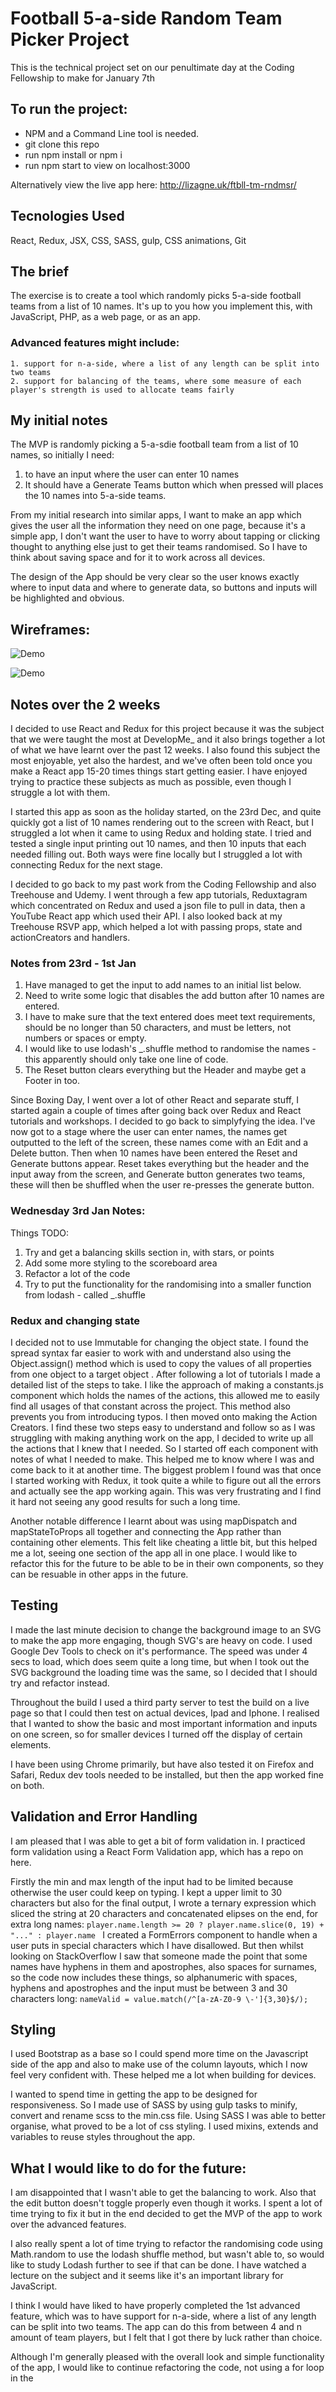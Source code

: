 # Football 5-a-side Random Team Picker Project
This is the technical project set on our penultimate day at the Coding Fellowship to make for January 7th

## To run the project:
* NPM and a Command Line tool is needed.
* git clone this repo
* run npm install or npm i
* run npm start to view on localhost:3000

Alternatively view the live app here: http://lizagne.uk/ftbll-tm-rndmsr/

## Tecnologies Used
React, Redux, JSX, CSS, SASS, gulp, CSS animations, Git

## The brief
The exercise is to create a tool which randomly picks 5-a-side football teams from a list of 10 names.
It's up to you how you implement this, with JavaScript, PHP, as a web page, or as an app.

### Advanced features might include:
    1. support for n-a-side, where a list of any length can be split into two teams
    2. support for balancing of the teams, where some measure of each player's strength is used to allocate teams fairly

## My initial notes
The MVP is randomly picking a 5-a-sdie football team from a list of 10 names, so initially I need:
1. to have an input where the user can enter 10 names
2. It should have a Generate Teams button which when pressed will places the 10 names into 5-a-side teams.

From my initial research into similar apps, I want to make an app which gives the user all the information they need on one page, because it's a simple app, I don't want the user to have to worry about tapping or clicking thought to anything else just to get their teams randomised. So I have to think about saving space and for it to work across all devices.

The design of the App should be very clear so the user knows exactly where to input data and where to generate data, so buttons and inputs will be highlighted and obvious.

## Wireframes:
![Demo](https://user-images.githubusercontent.com/26763021/34521518-f97e4088-f085-11e7-937b-10b21d12942a.png)

![Demo](https://user-images.githubusercontent.com/26763021/34521517-f962918a-f085-11e7-9778-cb628c70ce69.png)

## Notes over the 2 weeks
I decided to use React and Redux for this project because it was the subject that we were taught the most at DevelopMe_ and it also brings together a lot of what we have learnt over the past 12 weeks. I also found this subject the most enjoyable, yet also the hardest, and we've often been told once you make a React app 15-20 times things start getting easier. I have enjoyed trying to practice these subjects as much as possible, even though I struggle a lot with them.

I started this app as soon as the holiday started, on the 23rd Dec, and quite quickly got a list of 10 names rendering out to the screen with React, but I struggled a lot when it came to using Redux and holding state. I tried and tested a single input printing out 10 names, and then 10 inputs that each needed filling out. Both ways were fine locally but I struggled a lot with connecting Redux for the next stage.

I decided to go back to my past work from the Coding Fellowship and also Treehouse and Udemy. I went through a few app tutorials, Reduxtagram which concentrated on Redux and used a json file to pull in data, then a YouTube React app which used their API. I also looked back at my Treehouse RSVP app, which helped a lot with passing props, state and actionCreators and handlers.

### Notes from 23rd - 1st Jan
1. Have managed to get the input to add names to an initial list below.
2. Need to write some logic that disables the add button after 10 names are entered.
3. I have to make sure that the text entered does meet text requirements, should be no longer than 50 characters, and must be letters, not numbers or spaces or empty.
4. I would like to use lodash's _.shuffle method to randomise the names - this apparently should only take one line of code.
5. The Reset button clears everything but the Header and maybe get a Footer in too.

Since Boxing Day, I went over a lot of other React and separate stuff, I started again a couple of times after going back over Redux and React tutorials and workshops. I decided to go back to simplyfying the idea. I've now got to a stage where the user can enter names, the names get outputted to the left of the screen, these names come with an Edit and a Delete button. Then when 10 names have been entered the Reset and Generate buttons appear. Reset takes everything but the header and the input away from the screen, and Generate button generates two teams, these will then be shuffled when the user re-presses the generate button.

### Wednesday 3rd Jan Notes:
Things TODO:
1. Try and get a balancing skills section in, with stars, or points
2. Add some more styling to the scoreboard area
3. Refactor a lot of the code
5. Try to put the functionality for the randomising into a smaller function from lodash - called _.shuffle

### Redux and changing state
I decided not to use Immutable for changing the object state. I found the spread syntax far easier to work with and understand also using the Object.assign() method which is used to copy the values of all properties from one object to a target object . 
After following a lot of tutorials I made a detailed list of the steps to take. I like the approach of making a constants.js component which holds the names of the actions, this allowed me to easily find all usages of that constant across the project. This method also prevents you from introducing typos. I then moved onto making the Action Creators. I find these two steps easy to understand and follow so as I was struggling with making anything work on the app, I decided to write up all the actions that I knew that I needed. So I started off each component with notes of what I needed to make. This helped me to know where I was and come back to it at another time.
The biggest problem I found was that once I started working with Redux, it took quite a while to figure out all the errors and actually see the app working again. This was very frustrating and I find it hard not seeing any good results for such a long time. 

Another notable difference I learnt about was using mapDispatch and mapStateToProps all together and connecting the App rather than containing other elements. This felt like cheating a little bit, but this helped me a lot, seeing one section of the app all in one place.
I would like to refactor this for the future to be able to be in their own components, so they can be resuable in other apps in the future.


## Testing
I made the last minute decision to change the background image to an SVG to make the app more engaging, though SVG's are heavy on code. I used Google Dev Tools to check on it's performance. The speed was under 4 secs to load, which does seem quite a long time, but when I took out the SVG background the loading time was the same, so I decided that I should try and refactor instead.

Throughout the build I used a third party server to test the build on a live page so that I could then test on actual devices, Ipad and Iphone. I realised that I wanted to show the basic and most important information and inputs on one screen, so for smaller devices I turned off the display of certain elements.

I have been using Chrome primarily, but have also tested it on Firefox and Safari, Redux dev tools needed to be installed, but then the app worked fine on both.

## Validation and Error Handling
I am pleased that I was able to get a bit of form validation in. I practiced form validation using a React Form Validation app, which has a repo on here.

Firstly the min and max length of the input had to be limited because otherwise the user could keep on typing. I kept a upper limit to 30 characters but also for the final output, I wrote a ternary expression which sliced the string at 20 characters and concatenated elipses on the end, for extra long names:
``
player.name.length >= 20 ? player.name.slice(0, 19) + "..." : player.name 
``
I created a FormErrors component to handle when a user puts in special characters which I have disallowed. But then whilst looking on StackOverflow I saw that someone made the point that some names have hyphens in them and apostrophes, also spaces for surnames, so the code now includes these things, so alphanumeric with spaces, hyphens and apostrophes and the input must be between 3 and 30 characters long:
``
nameValid = value.match(/^[a-zA-Z0-9 \-']{3,30}$/);
``
## Styling
I used Bootstrap as a base so I could spend more time on the Javascript side of the app and also to make use of the column layouts, which I now feel very confident with. These helped me a lot when building for devices.

I wanted to spend time in getting the app to be designed for responsiveness. So I made use of SASS by using gulp tasks to minify, convert and rename scss to the min.css file. Using SASS I was able to better organise, what proved to be a lot of css styling. I used mixins, extends and variables to reuse styles throughout the app.

## What I would like to do for the future:
I am disappointed that I wasn't able to get the balancing to work. Also that the edit button doesn't toggle properly even though it works. I spent a lot of time trying to fix it but in the end decided to get the MVP of the app to work over the advanced features.

I also really spent a lot of time trying to refactor the randomising code using Math.random to use the lodash shuffle method, but wasn't able to, so would like to study Lodash further to see if that can be done. I have watched a lecture on the subject and it seems like it's an important library for JavaScript.

I think I would have liked to have properly completed the 1st advanced feature, which was to have support for n-a-side, where a list of any length can be split into two teams. The app can do this from between 4 and n amount of team players, but I felt that I got there by luck rather than choice.

Although I'm generally pleased with the overall look and simple functionality of the app, I would like to continue refactoring the code, not using a for loop in the 



